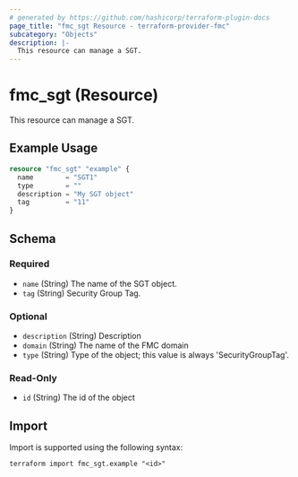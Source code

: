 ```yaml
---
# generated by https://github.com/hashicorp/terraform-plugin-docs
page_title: "fmc_sgt Resource - terraform-provider-fmc"
subcategory: "Objects"
description: |-
  This resource can manage a SGT.
---
```


# fmc_sgt (Resource)

This resource can manage a SGT.

## Example Usage

```terraform
resource "fmc_sgt" "example" {
  name        = "SGT1"
  type        = ""
  description = "My SGT object"
  tag         = "11"
}
```

<!-- schema generated by tfplugindocs -->
## Schema

### Required

- `name` (String) The name of the SGT object.
- `tag` (String) Security Group Tag.

### Optional

- `description` (String) Description
- `domain` (String) The name of the FMC domain
- `type` (String) Type of the object; this value is always 'SecurityGroupTag'.

### Read-Only

- `id` (String) The id of the object

## Import

Import is supported using the following syntax:

```shell
terraform import fmc_sgt.example "<id>"
```

